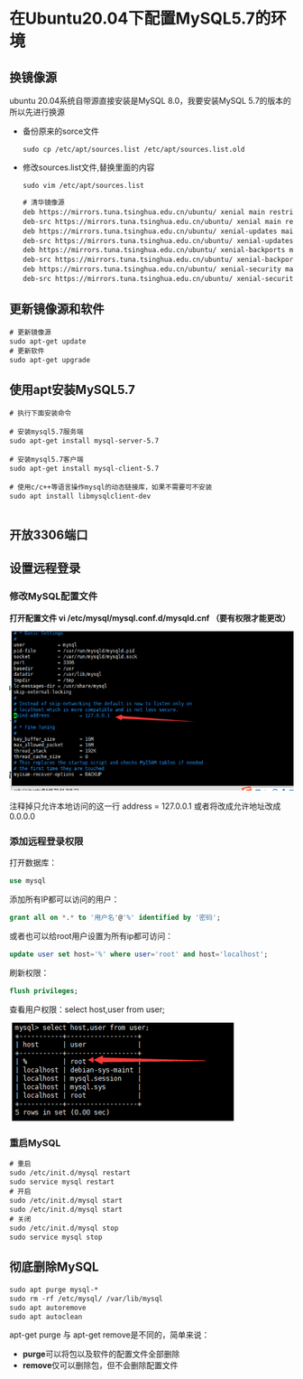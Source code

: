# 在Ubuntu20.04下配置MySQL5.7的环境

## 换镜像源

ubuntu 20.04系统自带源直接安装是MySQL 8.0，我要安装MySQL 5.7的版本的所以先进行换源

- 备份原来的sorce文件

  ```shell
  sudo cp /etc/apt/sources.list /etc/apt/sources.list.old
  ```

- 修改sources.list文件,替换里面的内容

  ```shell
  sudo vim /etc/apt/sources.list 
  ```

  ```txt
  # 清华镜像源
  deb https://mirrors.tuna.tsinghua.edu.cn/ubuntu/ xenial main restricted universe multiverse
  deb-src https://mirrors.tuna.tsinghua.edu.cn/ubuntu/ xenial main restricted universe multiverse
  deb https://mirrors.tuna.tsinghua.edu.cn/ubuntu/ xenial-updates main restricted universe multiverse
  deb-src https://mirrors.tuna.tsinghua.edu.cn/ubuntu/ xenial-updates main restricted universe multiverse
  deb https://mirrors.tuna.tsinghua.edu.cn/ubuntu/ xenial-backports main restricted universe multiverse
  deb-src https://mirrors.tuna.tsinghua.edu.cn/ubuntu/ xenial-backports main restricted universe multiverse
  deb https://mirrors.tuna.tsinghua.edu.cn/ubuntu/ xenial-security main restricted universe multiverse
  deb-src https://mirrors.tuna.tsinghua.edu.cn/ubuntu/ xenial-security main restricted universe multiverse
  ```

## 更新镜像源和软件

```shell
# 更新镜像源
sudo apt-get update
# 更新软件
sudo apt-get upgrade     
```



## 使用apt安装MySQL5.7

```shell
# 执行下面安装命令

# 安装mysql5.7服务端
sudo apt-get install mysql-server-5.7

# 安装mysql5.7客户端
sudo apt-get install mysql-client-5.7

# 使用c/c++等语言操作mysql的动态链接库，如果不需要可不安装
sudo apt install libmysqlclient-dev


```



## 开放3306端口

## 设置远程登录

### 修改MySQL配置文件

**打开配置文件 vi /etc/mysql/mysql.conf.d/mysqld.cnf （要有权限才能更改）**

[![img](1373275-20190131161945227-236579317.png)](https://img2018.cnblogs.com/blog/1373275/201901/1373275-20190131161945227-236579317.png)

注释掉只允许本地访问的这一行 address = 127.0.0.1 或者将改成允许地址改成 0.0.0.0

### 添加远程登录权限

打开数据库：

```sql
use mysql
```

添加所有IP都可以访问的用户：

```sql
grant all on *.* to '用户名'@'%' identified by '密码';
```

或者也可以给root用户设置为所有ip都可访问：

```sql
update user set host='%' where user='root' and host='localhost';
```

刷新权限：

```sql
flush privileges;
```

查看用户权限：select host,user from user; 

 [![img](1373275-20190131162103006-1520930028.png)](https://img2018.cnblogs.com/blog/1373275/201901/1373275-20190131162103006-1520930028.png)

### 重启MySQL

```shell
# 重启
sudo /etc/init.d/mysql restart
sudo service mysql restart
# 开启
sudo /etc/init.d/mysql start
sudo /etc/init.d/mysql start
# 关闭
sudo /etc/init.d/mysql stop
sudo service mysql stop
```

## 彻底删除MySQL

```shell
sudo apt purge mysql-*
sudo rm -rf /etc/mysql/ /var/lib/mysql
sudo apt autoremove
sudo apt autoclean
```

apt-get purge 与 apt-get remove是不同的，简单来说：

- **purge**可以将包以及软件的配置文件全部删除
- **remove**仅可以删除包，但不会删除配置文件